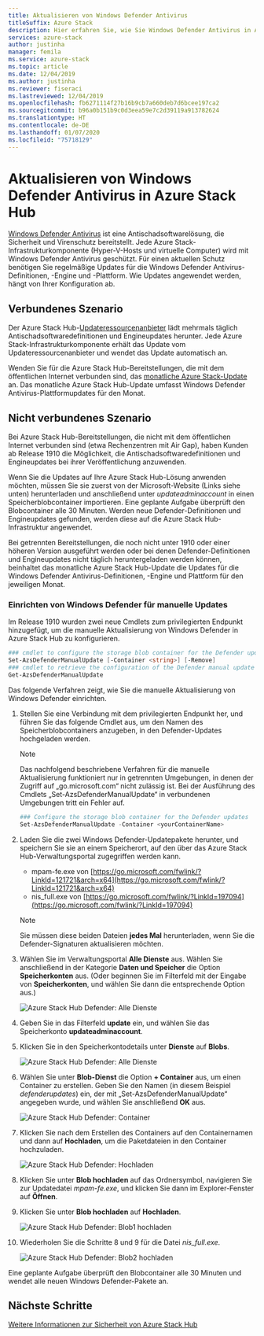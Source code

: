 ```yaml
---
title: Aktualisieren von Windows Defender Antivirus
titleSuffix: Azure Stack
description: Hier erfahren Sie, wie Sie Windows Defender Antivirus in Azure Stack aktualisieren.
services: azure-stack
author: justinha
manager: femila
ms.service: azure-stack
ms.topic: article
ms.date: 12/04/2019
ms.author: justinha
ms.reviewer: fiseraci
ms.lastreviewed: 12/04/2019
ms.openlocfilehash: fb6271114f27b16b9cb7a660deb7d6bcee197ca2
ms.sourcegitcommit: b96a0b151b9c0d3eea59e7c2d39119a913782624
ms.translationtype: HT
ms.contentlocale: de-DE
ms.lasthandoff: 01/07/2020
ms.locfileid: "75718129"
---
```

# <a name="update-windows-defender-antivirus-on-azure-stack-hub"></a>Aktualisieren von Windows Defender Antivirus in Azure Stack Hub

[Windows Defender Antivirus](https://docs.microsoft.com/windows/security/threat-protection/windows-defender-antivirus/windows-defender-antivirus-in-windows-10) ist eine Antischadsoftwarelösung, die Sicherheit und Virenschutz bereitstellt. Jede Azure Stack-Infrastrukturkomponente (Hyper-V-Hosts und virtuelle Computer) wird mit Windows Defender Antivirus geschützt. Für einen aktuellen Schutz benötigen Sie regelmäßige Updates für die Windows Defender Antivirus-Definitionen, -Engine und -Plattform. Wie Updates angewendet werden, hängt von Ihrer Konfiguration ab.

## <a name="connected-scenario"></a>Verbundenes Szenario

Der Azure Stack Hub-[Updateressourcenanbieter](azure-stack-updates.md#the-update-resource-provider) lädt mehrmals täglich Antischadsoftwaredefinitionen und Engineupdates herunter. Jede Azure Stack-Infrastrukturkomponente erhält das Update vom Updateressourcenanbieter und wendet das Update automatisch an.

Wenden Sie für die Azure Stack Hub-Bereitstellungen, die mit dem öffentlichen Internet verbunden sind, das [monatliche Azure Stack-Update](azure-stack-apply-updates.md) an. Das monatliche Azure Stack Hub-Update umfasst Windows Defender Antivirus-Plattformupdates für den Monat.

## <a name="disconnected-scenario"></a>Nicht verbundenes Szenario

Bei Azure Stack Hub-Bereitstellungen, die nicht mit dem öffentlichen Internet verbunden sind (etwa Rechenzentren mit Air Gap), haben Kunden ab Release 1910 die Möglichkeit, die Antischadsoftwaredefinitionen und Engineupdates bei ihrer Veröffentlichung anzuwenden. 

Wenn Sie die Updates auf Ihre Azure Stack Hub-Lösung anwenden möchten, müssen Sie sie zuerst von der Microsoft-Website (Links siehe unten) herunterladen und anschließend unter *updateadminaccount* in einen Speicherblobcontainer importieren. Eine geplante Aufgabe überprüft den Blobcontainer alle 30 Minuten. Werden neue Defender-Definitionen und Engineupdates gefunden, werden diese auf die Azure Stack Hub-Infrastruktur angewendet. 

Bei getrennten Bereitstellungen, die noch nicht unter 1910 oder einer höheren Version ausgeführt werden oder bei denen Defender-Definitionen und Engineupdates nicht täglich heruntergeladen werden können, beinhaltet das monatliche Azure Stack Hub-Update die Updates für die Windows Defender Antivirus-Definitionen, -Engine und Plattform für den jeweiligen Monat. 


### <a name="set-up-windows-defender-for-manual-updates"></a>Einrichten von Windows Defender für manuelle Updates 

Im Release 1910 wurden zwei neue Cmdlets zum privilegierten Endpunkt hinzugefügt, um die manuelle Aktualisierung von Windows Defender in Azure Stack Hub zu konfigurieren. 

```powershell 
### cmdlet to configure the storage blob container for the Defender updates 
Set-AzsDefenderManualUpdate [-Container <string>] [-Remove]  
### cmdlet to retrieve the configuration of the Defender manual update settings 
Get-AzsDefenderManualUpdate  
``` 

Das folgende Verfahren zeigt, wie Sie die manuelle Aktualisierung von Windows Defender einrichten. 

1. Stellen Sie eine Verbindung mit dem privilegierten Endpunkt her, und führen Sie das folgende Cmdlet aus, um den Namen des Speicherblobcontainers anzugeben, in den Defender-Updates hochgeladen werden. 

   > [!NOTE] 
   > Das nachfolgend beschriebene Verfahren für die manuelle Aktualisierung funktioniert nur in getrennten Umgebungen, in denen der Zugriff auf „go.microsoft.com“ nicht zulässig ist. Bei der Ausführung des Cmdlets „Set-AzsDefenderManualUpdate“ in verbundenen Umgebungen tritt ein Fehler auf. 

   ```powershell 
   ### Configure the storage blob container for the Defender updates 
   Set-AzsDefenderManualUpdate -Container <yourContainerName>
   ``` 

2. Laden Sie die zwei Windows Defender-Updatepakete herunter, und speichern Sie sie an einem Speicherort, auf den über das Azure Stack Hub-Verwaltungsportal zugegriffen werden kann.  

   * mpam-fe.exe von [https://go.microsoft.com/fwlink/?LinkId=121721&arch=x64](https://go.microsoft.com/fwlink/?LinkId=121721&arch=x64) 
   * nis_full.exe von [https://go.microsoft.com/fwlink/?LinkId=197094](https://go.microsoft.com/fwlink/?LinkId=197094) 

   > [!NOTE] 
   > Sie müssen diese beiden Dateien **jedes Mal** herunterladen, wenn Sie die Defender-Signaturen aktualisieren möchten. 

3. Wählen Sie im Verwaltungsportal **Alle Dienste** aus. Wählen Sie anschließend in der Kategorie **Daten und Speicher** die Option **Speicherkonten** aus. (Oder beginnen Sie im Filterfeld mit der Eingabe von **Speicherkonten**, und wählen Sie dann die entsprechende Option aus.) 

   ![Azure Stack Hub Defender: Alle Dienste](./media/azure-stack-security-av/image1.png)  

4. Geben Sie in das Filterfeld **update** ein, und wählen Sie das Speicherkonto **updateadminaccount**. 

5. Klicken Sie in den Speicherkontodetails unter **Dienste** auf **Blobs**. 

   ![Azure Stack Hub Defender: Alle Dienste](./media/azure-stack-security-av/image2.png) 

6. Wählen Sie unter **Blob-Dienst** die Option **+ Container** aus, um einen Container zu erstellen. Geben Sie den Namen (in diesem Beispiel *defenderupdates*) ein, der mit „Set-AzsDefenderManualUpdate“ angegeben wurde, und wählen Sie anschließend **OK** aus. 

   ![Azure Stack Hub Defender: Container](./media/azure-stack-security-av/image3.png) 

7. Klicken Sie nach dem Erstellen des Containers auf den Containernamen und dann auf **Hochladen**, um die Paketdateien in den Container hochzuladen. 

   ![Azure Stack Hub Defender: Hochladen](./media/azure-stack-security-av/image4.png) 

8. Klicken Sie unter **Blob hochladen** auf das Ordnersymbol, navigieren Sie zur Updatedatei *mpam-fe.exe*, und klicken Sie dann im Explorer-Fenster auf **Öffnen**. 

9. Klicken Sie unter **Blob hochladen** auf **Hochladen**. 

   ![Azure Stack Hub Defender: Blob1 hochladen](./media/azure-stack-security-av/image5.png) 

1. Wiederholen Sie die Schritte 8 und 9 für die Datei *nis_full.exe*. 

   ![Azure Stack Hub Defender: Blob2 hochladen](./media/azure-stack-security-av/image6.png)

Eine geplante Aufgabe überprüft den Blobcontainer alle 30 Minuten und wendet alle neuen Windows Defender-Pakete an.  

## <a name="next-steps"></a>Nächste Schritte

[Weitere Informationen zur Sicherheit von Azure Stack Hub](azure-stack-security-foundations.md)
